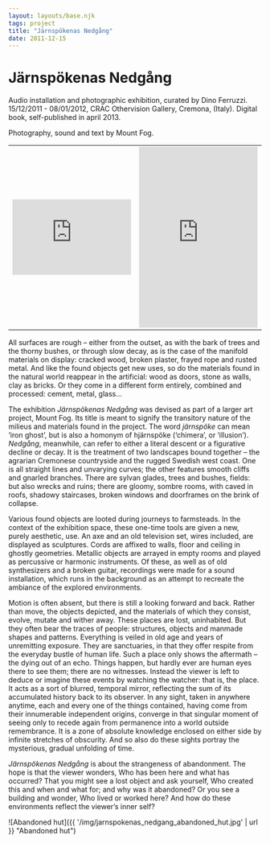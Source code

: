 ```yaml
---
layout: layouts/base.njk
tags: project
title: "Järnspökenas Nedgång"
date: 2011-12-15
---
```


# Järnspökenas Nedgång

Audio installation and photographic exhibition, curated by Dino Ferruzzi. 15/12/2011 - 08/01/2012, CRAC Othervision Gallery, Cremona, (Italy). Digital book, self-published in april 2013.

Photography, sound and text by Mount Fog.

<table width="100%">
    <tr height="100%">
        <td height="100%">
            <iframe src="https://e.issuu.com/embed.html?identifier=0th6nnisgkf7&amp;embedType=script#7139981/2292681" style="border:none;width:100%;height:100%;" title="issuu.com" allowfullscreen="" webkitallowfullscreen="" mozallowfullscreen="" msallowfullscree="" scrolling="no"></iframe>
        </td>
        <td>
            <iframe width="100%" height="360" scrolling="no" frameborder="no" src="https://w.soundcloud.com/player/?url=https%3A//api.soundcloud.com/playlists/2658114&amp;color=000000&amp;auto_play=false&amp;hide_related=false&amp;show_comments=true&amp;show_user=true&amp;show_reposts=false&amp;show_artwork=false&amp;"></iframe>
        </td>
    </tr>
</table>

All surfaces are rough – either from the outset, as with the bark of trees and the thorny bushes, or through slow decay, as is the case of the manifold materials on display: cracked wood, broken plaster, frayed rope and rusted metal. And like the found objects get new uses, so do the materials found in the natural world reappear in the artificial: wood as doors, stone as walls, clay as bricks. Or they come in a different form entirely, combined and processed: cement, metal, glass…

The exhibition _Järnspökenas Nedgång_ was devised as part of a larger art project, Mount Fog. Its title is meant to signify the transitory nature of the milieus and materials found in the project. The word _järnspöke_ can mean ‘iron ghost’, but is also a homonym of hjärnspöke (‘chimera’, or ‘illusion’). _Nedgång_, meanwhile, can refer to either a literal descent or a figurative decline or decay. It is the treatment of two landscapes bound together – the agrarian Cremonese countryside and the rugged Swedish west coast. One is all straight lines and unvarying curves; the other features smooth cliffs and gnarled branches. There are sylvan glades, trees and bushes, fields: but also wrecks and ruins; there are gloomy, sombre rooms, with caved in roofs, shadowy staircases, broken windows and doorframes on the brink of collapse.

Various found objects are looted during journeys to farmsteads. In the context of the exhibition space, these one-time tools are given a new, purely aesthetic, use. An axe and an old television set, wires included, are displayed as sculptures. Cords are affixed to walls, floor and ceiling in ghostly geometries. Metallic objects are arrayed in empty rooms and played as percussive or harmonic instruments. Of these, as well as of old synthesizers and a broken guitar, recordings were made for a sound installation, which runs in the background as an attempt to recreate the ambiance of the explored environments.

Motion is often absent, but there is still a looking forward and back. Rather than move, the objects depicted, and the materials of which they consist, evolve, mutate and wither away. These places are lost, uninhabited. But they often bear the traces of people: structures, objects and manmade shapes and patterns. Everything is veiled in old age and years of unremitting exposure. They are sanctuaries, in that they offer respite from the everyday bustle of human life. Such a place only shows the aftermath – the dying out of an echo. Things happen, but hardly ever are human eyes there to see them; there are no witnesses. Instead the viewer is left to deduce or imagine these events by watching the watcher: that is, the place. It acts as a sort of blurred, temporal mirror, reflecting the sum of its accumulated history back to its observer. In any sight, taken in anywhere anytime, each and every one of the things contained, having come from their innumerable independent origins, converge in that singular moment of seeing only to recede again from permanence into a world outside remembrance. It is a zone of absolute knowledge enclosed on either side by infinite stretches of obscurity. And so also do these sights portray the mysterious, gradual unfolding of time.

_Järnspökenas Nedgång_ is about the strangeness of abandonment. The hope is that the viewer wonders, Who has been here and what has occurred? That you might see a lost object and ask yourself, Who created this and when and what for; and why was it abandoned? Or you see a building and wonder, Who lived or worked here? And how do these environments reflect the viewer’s inner self?

![Abandoned hut]({{ '/img/jarnspokenas_nedgang_abandoned_hut.jpg' | url }} "Abandoned hut")
